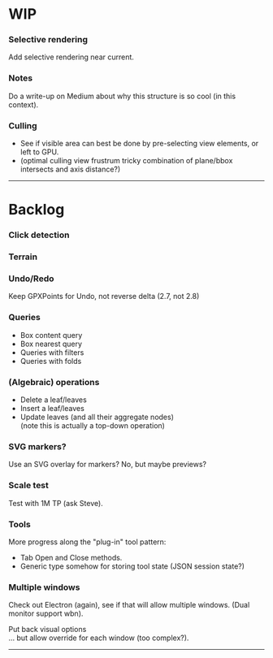 

# WIP

### Selective rendering
Add selective rendering near current.

### Notes
Do a write-up on Medium about why this structure is so cool (in this context).

### Culling
- See if visible area can best be done by pre-selecting view elements, or left to GPU.
- (optimal culling view frustrum tricky combination of plane/bbox intersects and axis distance?)

---

# Backlog

### Click detection

### Terrain

### Undo/Redo
Keep GPXPoints for Undo, not reverse delta (2.7, not 2.8)

### Queries
- Box content query
- Box nearest query
- Queries with filters
- Queries with folds

### (Algebraic) operations
- Delete a leaf/leaves
- Insert a leaf/leaves
- Update leaves (and all their aggregate nodes)  
  (note this is actually a top-down operation)

### SVG markers?
Use an SVG overlay for markers? No, but maybe previews?

### Scale test
Test with 1M TP (ask Steve).

### Tools
More progress along the "plug-in" tool pattern:
- Tab Open and Close methods.
- Generic type somehow for storing tool state (JSON session state?)

### Multiple windows

Check out Electron (again), see if that will allow multiple windows. (Dual monitor support wbn).

Put back visual options  
... but allow override for each window (too complex?).

---



